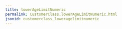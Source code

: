 ```yaml
---
title: lowerAgeLimitNumeric
permalink: CustomerClass.lowerAgeLimitNumeric.html
jsonid: customerclass_loweragelimitnumeric
---
```

